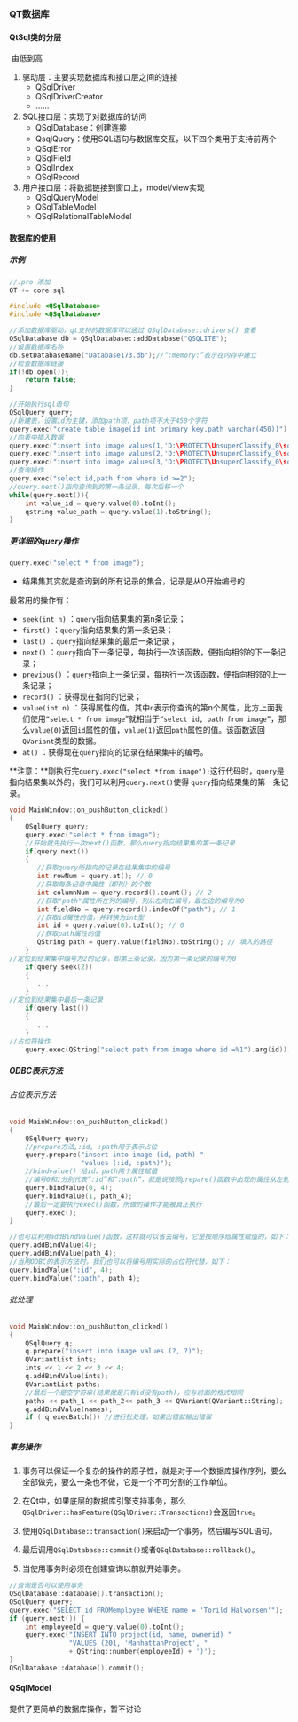 ### QT数据库

#### QtSql类的分层

​	由低到高

1. 驱动层：主要实现数据库和接口层之间的连接
   - QSqlDriver
   - QSqlDriverCreator
   - ......
2. SQL接口层：实现了对数据库的访问
   - QSqlDatabase：创建连接
   - QsqlQuery：使用SQL语句与数据库交互，以下四个类用于支持前两个
   - QSqlError
   - QSqlField
   - QSqlIndex
   - QSqlRecord
3. 用户接口层：将数据链接到窗口上，model/view实现
   - QSqlQueryModel
   - QSqlTableModel
   - QSqlRelationalTableModel

#### 数据库的使用

##### 	示例

```c++
//.pro 添加
QT += core sql
```

```c++
#include <QSqlDatabase>
#include <QSqlDatabase>

//添加数据库驱动，qt支持的数据库可以通过 QSqlDatabase::drivers() 查看
QSqlDatabase db = QSqlDatabase::addDatabase("QSQLITE");
//设置数据库名称
db.setDatabaseName("Database173.db");//“:memory:”表示在内存中建立
//检查数据库链接
if(!db.open()){
    return false;
}

//开始执行sql语句
QSqlQuery query;
//新建表，设置id为主键，添加path项，path项不大于450个字符
query.exec("create table image(id int primary key,path varchar(450))");
//向表中插入数据
query.exec("insert into image values(1,'D:\PROTECT\UnsuperClassify_0\source\1.png')");
query.exec("insert into image values(2,'D:\PROTECT\UnsuperClassify_0\source\2.png')");
query.exec("insert into image values(3,'D:\PROTECT\UnsuperClassify_0\source\3.png')");
//查询操作
query.exec("select id,path from where id >=2");
//query.next()指向查询到的第一条记录，每次后移一个
while(query.next()){
    int value_id = query.value(0).toInt();
    qstring value_path = query.value(1).toString();
}
```

##### 更详细的query操作

```c++
query.exec("select * from image");
```

- 结果集其实就是查询到的所有记录的集合，记录是从0开始编号的

最常用的操作有：

- `seek(int n)` ：`query`指向结果集的第n条记录；
- `first()` ：`query`指向结果集的第一条记录；
- `last()` ：`query`指向结果集的最后一条记录；
- `next()` ：`query`指向下一条记录，每执行一次该函数，便指向相邻的下一条记录；
- `previous()` ：`query`指向上一条记录，每执行一次该函数，便指向相邻的上一条记录；
- `record()` ：获得现在指向的记录；
- `value(int n)` ：获得属性的值。其中`n`表示你查询的第n个属性，比方上面我们使用`“select * from image`”就相当于`“select id, path from image”`，那么`value(0)`返回`id`属性的值，`value(1)`返回`path`属性的值。该函数返回`QVariant`类型的数据。
- `at()` ：获得现在`query`指向的记录在结果集中的编号。

**注意：**刚执行完`query.exec("select *from image");`这行代码时，`query`是指向结果集以外的，我们可以利用`query.next()`使得 `query`指向结果集的第一条记录。

```c++
void MainWindow::on_pushButton_clicked()
{
    QSqlQuery query;
    query.exec("select * from image");
    //开始就先执行一次next()函数，那么query指向结果集的第一条记录
    if(query.next())
    {
       //获取query所指向的记录在结果集中的编号
       int rowNum = query.at(); // 0
       //获取每条记录中属性（即列）的个数
       int columnNum = query.record().count(); // 2
       //获取"path"属性所在列的编号，列从左向右编号，最左边的编号为0
       int fieldNo = query.record().indexOf("path"); // 1
       //获取id属性的值，并转换为int型
       int id = query.value(0).toInt(); // 0
       //获取path属性的值
       QString path = query.value(fieldNo).toString(); // 填入的路径
    }
//定位到结果集中编号为2的记录，即第三条记录，因为第一条记录的编号为0
    if(query.seek(2))
    {
       ...
    }
//定位到结果集中最后一条记录
    if(query.last())
    {
       ...
    }
//占位符操作
    query.exec(QString("select path from image where id =%1").arg(id));
```

##### ODBC表示方法

###### 占位表示方法

```c++
void MainWindow::on_pushButton_clicked()
{
    QSqlQuery query;
    //prepare方法,:id, :path用于表示占位
    query.prepare("insert into image (id, path) "
                  "values (:id, :path)");
    //bindvalue() 给id、path两个属性赋值
    //编号0和1分别代表“:id”和“:path”，就是说按照prepare()函数中出现的属性从左到右编号，最左边是0 。
    query.bindValue(0, 4);
    query.bindValue(1, path_4);
    //最后一定要执行exec()函数，所做的操作才能被真正执行
    query.exec();
}

//也可以利用addBindValue()函数，这样就可以省去编号，它是按顺序给属性赋值的，如下：
query.addBindValue(4);
query.addBindValue(path_4);
//当用ODBC的表示方法时，我们也可以将编号用实际的占位符代替，如下：
query.bindValue(":id", 4);
query.bindValue(":path", path_4);
```

###### 批处理

```c++
void MainWindow::on_pushButton_clicked()
{
    QSqlQuery q;
    q.prepare("insert into image values (?, ?)");
    QVariantList ints;
    ints << 1 << 2 << 3 << 4;
    q.addBindValue(ints);
    QVariantList paths;
    //最后一个是空字符串(结果就是只有id没有path)，应与前面的格式相同
    paths << path_1 << path_2<< path_3 << QVariant(QVariant::String);
    q.addBindValue(names);
    if (!q.execBatch()) //进行批处理，如果出错就输出错误
}
```

##### 事务操作

1.   事务可以保证一个复杂的操作的原子性，就是对于一个数据库操作序列，要么全部做完，要么一条也不做，它是一个不可分割的工作单位。

2.   在Qt中，如果底层的数据库引擎支持事务，那么`QSqlDriver::hasFeature(QSqlDriver::Transactions)`会返回`true`。

3.   使用`QSqlDatabase::transaction()`来启动一个事务，然后编写SQL语句。

4.   最后调用`QSqlDatabase::commit()`或者`QSqlDatabase::rollback()`。

5.   当使用事务时必须在创建查询以前就开始事务。

```c++
//查询是否可以使用事务
QSqlDatabase::database().transaction();
QSqlQuery query;
query.exec("SELECT id FROMemployee WHERE name = 'Torild Halvorsen'");
if (query.next()) {
    int employeeId = query.value(0).toInt();
    query.exec("INSERT INTO project(id, name, ownerid) "
               "VALUES (201, 'ManhattanProject', "
               + QString::number(employeeId) + ')');
}
QSqlDatabase::database().commit();
```

#### QSqlModel

提供了更简单的数据库操作，暂不讨论
